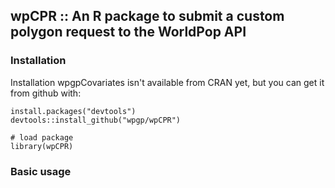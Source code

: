 ## wpCPR :: An R package to submit a custom polygon request to the WorldPop API 

### Installation

Installation wpgpCovariates isn't available from CRAN yet, but you can get it from github with:

```
install.packages("devtools")
devtools::install_github("wpgp/wpCPR")

# load package
library(wpCPR)
```

### Basic usage
